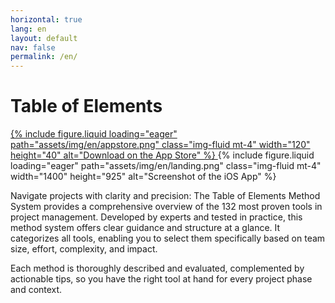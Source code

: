 ```yaml
---
horizontal: true
lang: en
layout: default
nav: false
permalink: /en/
---
```


<div class="header-bar">
  <h1>Table of Elements</h1>
  <a href="https://apps.apple.com/us/app/pm-elements/id6738084498">
    {% include figure.liquid loading="eager" path="assets/img/en/appstore.png" class="img-fluid mt-4" width="120" height="40" alt="Download on the App Store" %}
  </a>
  {% include figure.liquid loading="eager" path="assets/img/en/landing.png" class="img-fluid mt-4" width="1400" height="925" alt="Screenshot of the iOS App" %}
  <div class="container mt-4">
    <div class="row">
      <div class="col">
        <p>Navigate projects with clarity and precision: The Table of Elements Method System provides a comprehensive overview of the 132 most proven tools in project management. Developed by experts and tested in practice, this method system offers clear guidance and structure at a glance. It categorizes all tools, enabling you to select them specifically based on team size, effort, complexity, and impact.</p>
        <p>Each method is thoroughly described and evaluated, complemented by actionable tips, so you have the right tool at hand for every project phase and context.</p>
      </div>
    </div>
  </div>
</div>

